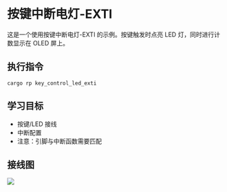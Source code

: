 # 按键中断电灯-EXTI

这是一个使用按键中断电灯-EXTI 的示例。按键触发时点亮 LED 灯，同时进行计数显示在 OLED 屏上。

## 执行指令

```shell
cargo rp key_control_led_exti
```

## 学习目标

- 按键/LED 接线
- 中断配置
- 注意：引脚与中断函数需要匹配

## 接线图

![](../../images/3-4%20按键控制LED.jpg)
